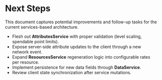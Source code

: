 # Next Steps

This document captures potential improvements and follow-up tasks for the current services-based architecture.

- Flesh out **AttributesService** with proper validation (level scaling, spendable point limits).
- Expose server-side attribute updates to the client through a new network event.
- Expand **ResourcesService** regeneration logic into configurable rates per resource.
- Implement persistence for new data fields through **DataService**.
- Review client state synchronization after service mutations.

